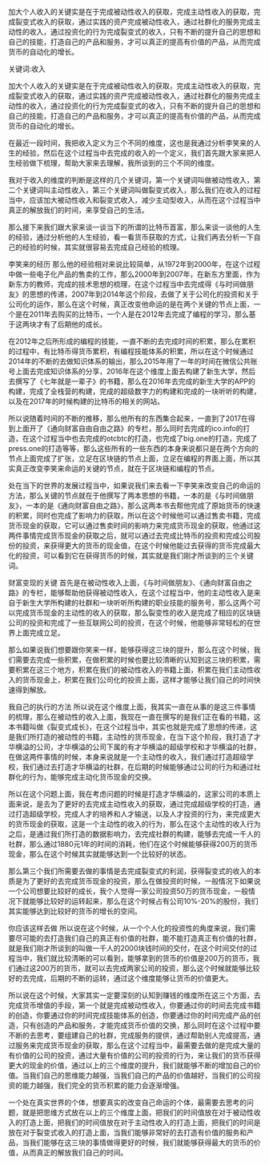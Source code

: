 加大个人收入的关键实是在于完成被动性收入的获取，完成主动性收入的获取，完成裂变式收入的获取，通过实践的资产完成被动性收入，通过社群化的服务完成主动性的收入，通过投资化的行为完成裂变式的收入，只有不断的提升自己的思想和自己的技能，打造自己的产品和服务，才可以真正的提高有价值的产品，从而完成货币的自动化的增长。

关键词:收入

加大个人收入的关键实是在于完成被动性收入的获取，完成主动性收入的获取，完成裂变式收入的获取，通过实践的资产完成被动性收入，通过社群化的服务完成主动性的收入，通过投资化的行为完成裂变式的收入，只有不断的提升自己的思想和自己的技能，打造自己的产品和服务，才可以真正的提高有价值的产品，从而完成货币的自动化的增长。

在最近一段时间，我把收入定义为三个不同的维度，这也是我通过分析李笑来的人生的经验，然后在这个过程当中去完成的收入的一个定义，我们首先跟大家来把人生经验做下梳理，帮助大家来去理解，我所谈到的三个不同的维度。

我对于收入的维度的判断是这样的几个关键词，第一个关键词叫做被动性收入，第二个关键词叫主动性收入，第三个关键词叫做裂变式收入，那么我们在收入的过程当中，应该加大被动性收入和裂变式收入，减少主动型收入，从而在这个过程当中真正的解放我们的时间，来享受自己的生活。

那么接下来我们跟大家来谈一谈当下的所谓的比特币首富，那么来谈一谈他的人生的经验，通过分析他的人生经验，看一看货币获取的方式，让我们再去分析一下自己的经验的时候，其实就很容易去完成自己经验的梳理。

李笑来的经历
那么他的经验相对来说比较简单，从1972年到2000年，在这个过程中做一些电子化产品的售卖的工作，那么2000年到2007年，在新东方里面，作为新东方的教师，完成的技术思想的梳理，在这个过程当中去完成得《与时间做朋友》的思想的传递，2007年到2014年这个阶段，去做了关于公司化的投资和关于公司化的运作，那么在这个时候，真正改变他命运的是在两个关键的节点上面，一个是在2011年去购买的比特币，一个人是在2012年去完成了编程的学习，那么基于这两块才有了后期他的成长。

在2012年之后所形成的编程的技能，一直不断的去完成时间的积累，那么在累积的过程中，有比特币得货币累积，有编程技能体系的积累，所以在这个时候通过2014年的不断的去做知识体系的输出，那么2015年用了一年的时间在微信公共账号上面去完成知识体系的分享，2016年在这个维度上面去构建了新生大学，然后去撰写了《七年就是一辈子》的书籍，那么在2016年去完成的新生大学的APP的构建，完成了全栈营的构建，完成的超级数字力的构建和完成的一块听听的构建，以及在2017年的时候构建的比特币的相关的网站。

所以说随着时间的不断的推移，那么他所有的东西集合起来，一直到了2017在得到上面开了《通向财富自由自由之路》的专栏，那么同时去完成的ico.info的打造，在这个过程当中也去完成的otcbtc的打造，也完成了big.one的打造，完成了press.one的打造等等，那么这些所有的一些东西的本身来说都只是在两个方向的节点上面完成了扩张，立足在区块链的节点上面，立足在编程的界面上面，所以其实真正改变李笑来命运的关键的节点，就在于区块链和编程的节点。

处在当下的世界的发展过程当中，如果说我们来去看一下李笑来改变自己的命运的方法，那么关键的节点就在于他撰写了两本思想的书籍，一本的是《与时间做朋友》，一本的是《通向财富自由之路》，那么这两本书去帮他完成了原始货币的快速的积累，同时也完成了影响力的获取，所以在这个时候他可以通过售卖书籍，完成货币现金的获取，它可以通过售卖时间的影响力来完成货币现金的获取，他通过这两件事情完成货币现金的获取之后，就可以通过去完成比特币的投资和完成公司股份的投资，来获得更大的货币的现金值，在这个时候他能过去获得的货币完成最大化的投资，可以看到它在获得货币的时候，其实就是我们刚才所谈到的三个关键词。

财富变现的关键
首先是在被动性收入上面，《与时间做朋友》、《通向财富自由之路》的专栏，能够帮助他获得被动性收入，在这个过程当中，他的主动性收入是来自于新生大学所构建的社群和一块听听所构建的职业技能的服务号，那么这两个可以完成货币现金的主动性的收入的获取，那么裂变性的收入是完成了相应的区块链公司的投资和完成了一些互联网公司的投资，在这个时候，他能够非常轻松的在世界上面完成立足。

那么如果说我们想要跟你笑来一样，能够获得这三块的提升，那么在这个时候，我们需要去完成一些积累，在做积累的时候也要比较清晰的认知到这三块的积累，需要积累在这三个地方，积累在我们的被动性收入的书籍上面，积累在我们主动性收入的货币现金上，积累在我们公司化的投资上面，这样才能够让我们自己的时间快速得到解放。

我自己的执行的方法
所以说在这个维度上面，我其实一直在从事的是这三件事情的梳理，那么在被动性的收入上面，我现在一直在撰写的是我们正在看的书籍，这本书籍叫做《裂变式成长》，在这个过程当中，其实也就是完成了思想的传递，这是我们所打造的被动性的书籍，主动性的货币现金，在当下这个阶段，我打造了才华横溢的公司，才华横溢的公司下属的有才华横溢的超级学校和才华横溢的社群，在做这两件事情的时候，本身来说就是一个主动性的收入，我们通过打造超级学校，我们通过去打造才华横溢的社群，在后期的时候能够通过公司的行为和通过社群化的行为，能够完成主动化货币现金的交换。

所以在这个问题上面，我在考虑问题的时候是打造才华横溢的，这家公司的本质上面来说，是去为了更好的去完成主动性收入的获取，通过完成超级学校的打造，通过打造超级学校，完成人才的培养和人才输送，以及人才投资的行为，来完成更大的货币现金的获取，这是一个主动性的收入的行为，那么在这个主动性的收入行为之后，是通过我们所打造的数据影响力，去完成社群的构建，能够去完成一千人的社群，那么通过1880元1年的时间的消耗，他们在这个时候能够获得200万的货币现金，那么在这个时候其实就能够达到一个比较好的状态。

那么第三个我们所需要去做的事情是去完成裂变式的利润，获得裂变式的收入的本质是为了更好的去完成货币现金的投资，那么在做投资的时候，一般情况下如果说一个公司想要比较好的成长，我个人觉得一家公司投资50万的货币现金，一般情况下就能够比较好的运转起来，那么在这个时候占有公司10%-20%的股份，我们其实能够达到比较好的货币的增长的空间。

你应该这样去做
所以说在这个时候，从一个个人化的投资性的角度来说，我们需要尽可能的去打造我们自己的真正有价值的社群，能不能打造真正有价值的社群，就是我们刚才所谈到的叫做一千人的2000块钱时间的交付，在这个时间交付的过程当中，我们就比较清晰的可以看到，能够拿到的货币的价值是200万的货币，我们通过这200万的货币，就可以去完成两家公司的投资，那么这个时候就能够比较好的去完成，后期的不断的运转，通过这个维度能够让货币的价值更大。

所以说在这个时候，大家其实一定要深刻的认知到赚钱的维度所在这三个方面，去完成货币增值的手段，第一个就是完成被动性收入，你要通过你的时间去完成书籍的创造，你要通过你的时间完成技能体系的创造，你要通过你的时间完成产品的创造，只有创造的产品和服务，才能完成货币价值的交换，那么同时在这个过程中要不断的去思考，要组建自己的社群，完成服务的提供，通过帮助别人完成提高，通过服务来完成货币现金的获取，那么在这个过程当中，最需要去做的是完成大量的有价值的公司的投资，通过大量有价值的公司的投资的行为，来让我们的货币获得更大的现金的价值，通过以上的三个维度的提升，我们就能够不断的增加自己的价值。当我们自己的思维能力越强，当我们自己的产品的价值越好，当我们的公司投资的能力越强，我们完全的货币积累的能力会逐渐增强。

一个处在真实世界的个体，想要真实的改变自己命运的个体，最需要去思考的问题，就是把思维方式放在以上的三个维度上面，把我们的时间值放在对于被动性收入的打造上面，把我们的时间值放在对于主动性收入的打造上面，把我们的时间是放在对于裂变式收入的打造上面，当我们能够非常好的去打造有价值的服务和产品，当我们能够在这三块的事情做得更好的时候，我们就能够获得最大的货币的价值，从而真正的解放我们自己的时间。
